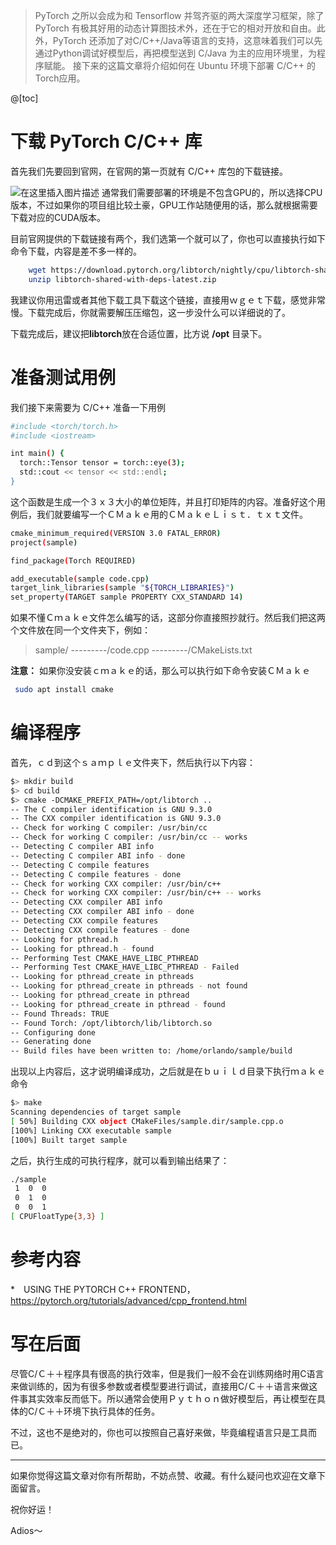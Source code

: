 
> PyTorch 之所以会成为和 Tensorflow 并驾齐驱的两大深度学习框架，除了 PyTorch 有极其好用的动态计算图技术外，还在于它的相对开放和自由。此外，PyTorch 还添加了对C/C++/Java等语言的支持，这意味着我们可以先通过Python调试好模型后，再把模型送到 C/Java 为主的应用环境里，为程序赋能。
> 接下来的这篇文章将介绍如何在 Ubuntu 环境下部署 C/C++ 的Torch应用。

@[toc]

# 下载 PyTorch C/C++ 库

首先我们先要回到官网，在官网的第一页就有 C/C++ 库包的下载链接。

![在这里插入图片描述](https://img-blog.csdnimg.cn/26b194092a924356abc915b00d89bc7c.png?x-oss-process=image/watermark,type_ZHJvaWRzYW5zZmFsbGJhY2s,shadow_50,text_Q1NETiBA5omT56CB55qE6Zi_6YCa,size_20,color_FFFFFF,t_70,g_se,x_16#pic_center)
通常我们需要部署的环境是不包含GPU的，所以选择CPU版本，不过如果你的项目组比较土豪，GPU工作站随便用的话，那么就根据需要下载对应的CUDA版本。

目前官网提供的下载链接有两个，我们选第一个就可以了，你也可以直接执行如下命令下载，内容是差不多一样的。

~~~bash
	wget https://download.pytorch.org/libtorch/nightly/cpu/libtorch-shared-with-deps-latest.zip
	unzip libtorch-shared-with-deps-latest.zip
~~~

我建议你用迅雷或者其他下载工具下载这个链接，直接用ｗｇｅｔ下载，感觉非常慢。下载完成后，你就需要解压压缩包，这一步没什么可以详细说的了。

下载完成后，建议把**libtorch**放在合适位置，比方说 **/opt** 目录下。

# 准备测试用例

我们接下来需要为 C/C++ 准备一下用例

~~~bash
#include <torch/torch.h>
#include <iostream>

int main() {
  torch::Tensor tensor = torch::eye(3);
  std::cout << tensor << std::endl;
}
~~~

这个函数是生成一个３ｘ３大小的单位矩阵，并且打印矩阵的内容。准备好这个用例后，我们就要编写一个ＣＭａｋｅ用的ＣＭａｋｅＬｉｓｔ．ｔｘｔ文件。

~~~bash
cmake_minimum_required(VERSION 3.0 FATAL_ERROR)
project(sample)

find_package(Torch REQUIRED)

add_executable(sample code.cpp)
target_link_libraries(sample "${TORCH_LIBRARIES}")
set_property(TARGET sample PROPERTY CXX_STANDARD 14)
~~~

如果不懂Ｃｍａｋｅ文件怎么编写的话，这部分你直接照抄就行。然后我们把这两个文件放在同一个文件夹下，例如：

> sample/
> ---------/code.cpp
> ---------/CMakeLists.txt

**注意：**
如果你没安装ｃｍａｋｅ的话，那么可以执行如下命令安装ＣＭａｋｅ

~~~bash
 sudo apt install cmake
~~~

# 编译程序

首先，ｃｄ到这个ｓａｍｐｌｅ文件夹下，然后执行以下内容：

~~~bash
$> mkdir build
$> cd build
$> cmake -DCMAKE_PREFIX_PATH=/opt/libtorch ..
-- The C compiler identification is GNU 9.3.0
-- The CXX compiler identification is GNU 9.3.0
-- Check for working C compiler: /usr/bin/cc
-- Check for working C compiler: /usr/bin/cc -- works
-- Detecting C compiler ABI info
-- Detecting C compiler ABI info - done
-- Detecting C compile features
-- Detecting C compile features - done
-- Check for working CXX compiler: /usr/bin/c++
-- Check for working CXX compiler: /usr/bin/c++ -- works
-- Detecting CXX compiler ABI info
-- Detecting CXX compiler ABI info - done
-- Detecting CXX compile features
-- Detecting CXX compile features - done
-- Looking for pthread.h
-- Looking for pthread.h - found
-- Performing Test CMAKE_HAVE_LIBC_PTHREAD
-- Performing Test CMAKE_HAVE_LIBC_PTHREAD - Failed
-- Looking for pthread_create in pthreads
-- Looking for pthread_create in pthreads - not found
-- Looking for pthread_create in pthread
-- Looking for pthread_create in pthread - found
-- Found Threads: TRUE  
-- Found Torch: /opt/libtorch/lib/libtorch.so  
-- Configuring done
-- Generating done
-- Build files have been written to: /home/orlando/sample/build
~~~

出现以上内容后，这才说明编译成功，之后就是在ｂｕｉｌｄ目录下执行ｍａｋｅ命令

~~~bash
$> make
Scanning dependencies of target sample
[ 50%] Building CXX object CMakeFiles/sample.dir/sample.cpp.o
[100%] Linking CXX executable sample
[100%] Built target sample
~~~

之后，执行生成的可执行程序，就可以看到输出结果了：

~~~bash
./sample
 1  0  0
 0  1  0
 0  0  1
[ CPUFloatType{3,3} ]
~~~

# 参考内容

*　USING THE PYTORCH C++ FRONTEND，https://pytorch.org/tutorials/advanced/cpp_frontend.html


# 写在后面

尽管C/Ｃ＋＋程序具有很高的执行效率，但是我们一般不会在训练网络时用C语言来做训练的，因为有很多参数或者模型要进行调试，直接用C/Ｃ＋＋语言来做这件事其实效率反而低下。所以通常会使用Ｐｙｔｈｏｎ做好模型后，再让模型在具体的C/Ｃ＋＋环境下执行具体的任务。

不过，这也不是绝对的，你也可以按照自己喜好来做，毕竟编程语言只是工具而已。

-----


如果你觉得这篇文章对你有所帮助，不妨点赞、收藏。有什么疑问也欢迎在文章下面留言。

祝你好运！

Adios～
